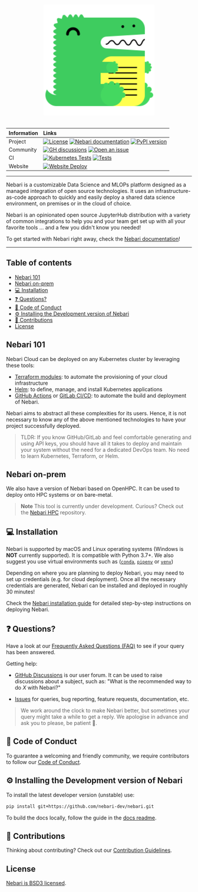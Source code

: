 <div align="center">
 <img alt="Nebari logo on white background" src="./docs/static/img/docusaurus.png" width="300" />
</div>
<br>

| Information | Links |
| :---------- | :-----|
|   Project   | [![License](https://img.shields.io/badge/License-BSD%203--Clause-gray.svg?colorA=2D2A56&colorB=5936D9&style=flat.svg)](https://opensource.org/licenses/BSD-3-Clause) [![Nebari documentation](https://img.shields.io/badge/%F0%9F%93%96%20Read-the%20docs-gray.svg?colorA=2D2A56&colorB=5936D9&style=flat.svg)](https://nebari-docs.netlify.app/) [![PyPI version](https://badge.fury.io/py/qhub.svg)](https://badge.fury.io/py/qhub) |
|  Community  | [![GH discussions](https://img.shields.io/badge/%F0%9F%92%AC%20-Participate%20in%20discussions-gray.svg?colorA=2D2A56&colorB=5936D9&style=flat.svg)](https://github.com/nebari-dev/nebari/discussions) [![Open an issue](https://img.shields.io/badge/%F0%9F%93%9D%20Open-an%20issue-gray.svg?colorA=2D2A56&colorB=5936D9&style=flat.svg)](https://github.com/nebari-dev/nebari/issues/new/choose) |
|     CI      | [![Kubernetes Tests](https://github.com/Quansight/qhub/actions/workflows/kubernetes_test.yaml/badge.svg)](https://github.com/Quansight/qhub/actions/workflows/kubernetes_test.yaml) [![Tests](https://github.com/Quansight/qhub/actions/workflows/test.yaml/badge.svg)](https://github.com/Quansight/qhub/actions/workflows/test.yaml) |
| Website | [![Website Deploy](https://github.com/nebari-dev/nebari/actions/workflows/deploy.yml/badge.svg)](https://github.com/nebari-dev/nebari/actions/workflows/deploy.yml) 

---

Nebari is a customizable Data Science and MLOPs platform designed as a managed integration of open source technologies. 
It uses an infrastructure-as-code approach to quickly and easily deploy a shared data science environment, on premises 
or in the cloud of choice. 

Nebari is an opinionated open source JupyterHub distribution with a variety of common integrations to help you and your 
team get set up with all your favorite tools ...  and a few you didn't know you needed! 

To get started with Nebari right away, check the [Nebari documentation](https://nebari-docs.netlify.app/)!

---

## Table of contents

- [Nebari 101](#nebari-101)
- [Nebari on-prem](#nebari-on-prem)
  <!-- - [:cloud: Cloud Providers](#cloud-cloud-providers) -->
- [:computer: Installation](#computer-installation)
- [:question: Questions?](#question-questions)
- [:book: Code of Conduct](#book-code-of-conduct)
- [:gear: Installing the Development version of Nebari](#gear-installing-the-development-version-of-nebari)
- [:raised_hands: Contributions](#raised_hands-contributions)
- [License](#license)

## Nebari 101

Nebari Cloud can be deployed on any Kubernetes cluster by leveraging these tools:
- [Terraform modules](https://www.terraform.io/): to automate the provisioning of your cloud infrastructure
- [Helm](https://helm.sh/): to define, manage, and install Kubernetes applications
- [GitHub Actions](https://docs.github.com/en/free-pro-team@latest/actions) or 
[GitLab CI/CD](https://docs.gitlab.com/ee/ci/quick_start/index.html): to automate the build and deployment of Nebari.

Nebari aims to abstract all these complexities for its users. Hence, it is not necessary to know any of the above 
mentioned technologies to have your project successfully deployed.

> TLDR: If you know GitHub/GitLab and feel comfortable generating and using API keys, you should have all it takes to deploy and maintain your system without the need for a dedicated
> DevOps team. No need to learn Kubernetes, Terraform, or Helm.

## Nebari on-prem

We also have a version of Nebari based on OpenHPC. It can be used to deploy onto HPC systems or on bare-metal. 

> **Note** 
> This tool is currently under development. Curious? Check out the [Nebari HPC](https://github.com/Quansight/qhub-hpc) repository.

## :computer: Installation

Nebari is supported by macOS and Linux operating systems (Windows is **NOT** currently supported). It is compatible 
with Python 3.7+. We also suggest you use virtual environments such as 
([`conda`](https://docs.conda.io/en/latest/), [`pipenv`](https://github.com/pypa/pipenv) or
  [`venv`](https://docs.python.org/3/library/venv.html))

Depending on where you are planning to deploy Nebari, you may need to set up credentials (e.g. for cloud deployment). 
Once all the necessary credentials are generated, Nebari can be installed and 
deployed in roughly 30 minutes! 

Check the [Nebari installation guide]() for detailed step-by-step instructions on deploying Nebari.


## :question: Questions?

Have a look at our [Frequently Asked Questions (FAQ)](docs/source/user_guide/faq.md) to see if your query has been answered.

Getting help:

- [GitHub Discussions](https://github.com/nebari-dev/nebari/discussions) is our user forum. It can be used to raise 
discussions about a subject, such as: "What is the recommended way to do _X_ with Nebari?"

- [Issues](https://github.com/nebari-dev/nebari/issues/new/choose) for queries, bug reporting, feature requests, 
documentation, etc.

> We work around the clock to make Nebari better, but sometimes your query might take a while to get a reply. We 
> apologise in advance and ask you to please, be patient :pray:.

## :book: Code of Conduct

To guarantee a welcoming and friendly community, we require contributors to follow our 
[Code of Conduct](https://github.com/Quansight/.github/blob/master/CODE_OF_CONDUCT.md).

## :gear: Installing the Development version of Nebari

To install the latest developer version (unstable) use:

```bash
pip install git+https://github.com/nebari-dev/nebari.git
```

To build the docs locally, follow the guide in the [docs readme](docs/README).

## :raised_hands: Contributions

Thinking about contributing? Check out our 
[Contribution Guidelines](https://github.com/nebari-dev/nebari/blob/main/CONTRIBUTING.md).

## License

[Nebari is BSD3 licensed](LICENSE).
